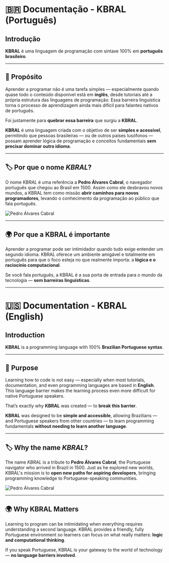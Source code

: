 # 🇧🇷 Documentação - KBRAL (Português)

## Introdução

**KBRAL** é uma linguagem de programação com sintaxe 100% em **português brasileiro**.

---

## 🧭 Propósito

Aprender a programar não é uma tarefa simples — especialmente quando quase todo o conteúdo disponível está em **inglês**, desde tutoriais até a própria estrutura das linguagens de programação. Essa barreira linguística torna o processo de aprendizagem ainda mais difícil para falantes nativos de português.

Foi justamente para **quebrar essa barreira** que surgiu a **KBRAL**.

**KBRAL** é uma linguagem criada com o objetivo de ser **simples e acessível**, permitindo que pessoas brasileiras — ou de outros países lusófonos — possam aprender lógica de programação e conceitos fundamentais **sem precisar dominar outro idioma**.

---

## 🏷️ Por que o nome *KBRAL*?

O nome *KBRAL* é uma referência a **Pedro Álvares Cabral**, o navegador português que chegou ao Brasil em 1500. Assim como ele desbravou novos mundos, a KBRAL tem como missão **abrir caminhos para novos programadores**, levando o conhecimento da programação ao público que fala português.

![Pedro Álvares Cabral](http://www.cclb.org.br/wp-content/uploads/2021/04/cabral.jpg "Pedro Álvares Cabral")

---

## 🌍 Por que a KBRAL é importante

Aprender a programar pode ser intimidador quando tudo exige entender um segundo idioma. KBRAL oferece um ambiente amigável e totalmente em português para que o foco esteja no que realmente importa: a **lógica e o raciocínio computacional**.

Se você fala português, a KBRAL é a sua porta de entrada para o mundo da tecnologia — **sem barreiras linguísticas**.

---

# 🇺🇸 Documentation - KBRAL (English)

## Introduction

**KBRAL** is a programming language with 100% **Brazilian Portuguese syntax**.

---

## 🧭 Purpose

Learning how to code is not easy — especially when most tutorials, documentation, and even programming languages are based in **English**. This language barrier makes the learning process even more difficult for native Portuguese speakers.

That’s exactly why **KBRAL** was created — to **break this barrier**.

**KBRAL** was designed to be **simple and accessible**, allowing Brazilians — and Portuguese speakers from other countries — to learn programming fundamentals **without needing to learn another language**.

---

## 🏷️ Why the name *KBRAL*?

The name *KBRAL* is a tribute to **Pedro Álvares Cabral**, the Portuguese navigator who arrived in Brazil in 1500. Just as he explored new worlds, KBRAL's mission is to **open new paths for aspiring developers**, bringing programming knowledge to Portuguese-speaking communities.

![Pedro Álvares Cabral](http://www.cclb.org.br/wp-content/uploads/2021/04/cabral.jpg "Pedro Álvares Cabral")

---

## 🌍 Why KBRAL Matters

Learning to program can be intimidating when everything requires understanding a second language. KBRAL provides a friendly, fully Portuguese environment so learners can focus on what really matters: **logic and computational thinking**.

If you speak Portuguese, KBRAL is your gateway to the world of technology — **no language barriers involved**.

